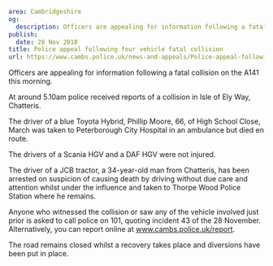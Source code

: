 ```yaml
area: Cambridgeshire
og:
  description: Officers are appealing for information following a fatal collision on the A141 this morning.
publish:
  date: 28 Nov 2018
title: Police appeal following four vehicle fatal collision
url: https://www.cambs.police.uk/news-and-appeals/Police-appeal-following-four-car-fatal-collision
```

Officers are appealing for information following a fatal collision on the A141 this morning.

At around 5.10am police received reports of a collision in Isle of Ely Way, Chatteris.

The driver of a blue Toyota Hybrid, Phillip Moore, 66, of High School Close, March was taken to Peterborough City Hospital in an ambulance but died en route.

The drivers of a Scania HGV and a DAF HGV were not injured.

The driver of a JCB tractor, a 34-year-old man from Chatteris, has been arrested on suspicion of causing death by driving without due care and attention whilst under the influence and taken to Thorpe Wood Police Station where he remains.

Anyone who witnessed the collision or saw any of the vehicle involved just prior is asked to call police on 101, quoting incident 43 of the 28 November. Alternatively, you can report online at www.cambs.police.uk/report.

The road remains closed whilst a recovery takes place and diversions have been put in place.
